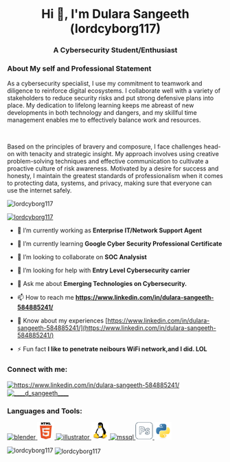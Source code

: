 <h1 align="center">Hi 👋, I'm Dulara Sangeeth (lordcyborg117)</h1>
<h3 align="center">A Cybersecurity Student/Enthusiast</h3>

<h3 align="Left">About My self and Professional Statement</h3>
<p align="left">As a cybersecurity specialist, I use my commitment to teamwork and diligence to reinforce digital ecosystems. I collaborate well with a variety of stakeholders to reduce security risks and put strong defensive plans into place. My dedication to lifelong learning keeps me abreast of new developments in both technology and dangers, and my skillful time management enables me to effectively balance work and resources.</p><br>
<p align="left">Based on the principles of bravery and composure, I face challenges head-on with tenacity and strategic insight. My approach involves using creative problem-solving techniques and effective communication to cultivate a proactive culture of risk awareness. Motivated by a desire for success and honesty, I maintain the greatest standards of professionalism when it comes to protecting data, systems, and privacy, making sure that everyone can use the internet safely.</p>

<p align="left"> <img src="https://komarev.com/ghpvc/?username=lordcyborg117&label=Profile%20views&color=0e75b6&style=flat" alt="lordcyborg117" /> </p>

<p align="left"> <a href="https://github.com/ryo-ma/github-profile-trophy"><img src="https://github-profile-trophy.vercel.app/?username=lordcyborg117" alt="lordcyborg117" /></a> </p>

- 🔭 I’m currently working as **Enterprise IT/Network Support Agent**

- 🌱 I’m currently learning **Google Cyber Security Professional Certificate**

- 👯 I’m looking to collaborate on **SOC Analysist**

- 🤝 I’m looking for help with **Entry Level Cybersecurity carrier**

- 💬 Ask me about **Emerging Technologies on Cybersecurity.**

- 📫 How to reach me **https://www.linkedin.com/in/dulara-sangeeth-584885241/**

- 📄 Know about my experiences [https://www.linkedin.com/in/dulara-sangeeth-584885241/](https://www.linkedin.com/in/dulara-sangeeth-584885241/)

- ⚡ Fun fact **I like to penetrate neibours WiFi network,and I did. LOL**

<h3 align="left">Connect with me:</h3>
<p align="left">
<a href="https://linkedin.com/in/dulara-sangeeth-584885241/" target="blank"><img align="center" src="https://raw.githubusercontent.com/rahuldkjain/github-profile-readme-generator/master/src/images/icons/Social/linked-in-alt.svg" alt="https://www.linkedin.com/in/dulara-sangeeth-584885241/" height="30" width="40" /></a>
<a href="https://instagram.com/____d_sangeeth____" target="blank"><img align="center" src="https://raw.githubusercontent.com/rahuldkjain/github-profile-readme-generator/master/src/images/icons/Social/instagram.svg" alt="____d_sangeeth____" height="30" width="40" /></a>
</p>

<h3 align="left">Languages and Tools:</h3>
<p align="left"> <a href="https://www.blender.org/" target="_blank" rel="noreferrer"> <img src="https://download.blender.org/branding/community/blender_community_badge_white.svg" alt="blender" width="40" height="40"/> </a> <a href="https://www.w3.org/html/" target="_blank" rel="noreferrer"> <img src="https://raw.githubusercontent.com/devicons/devicon/master/icons/html5/html5-original-wordmark.svg" alt="html5" width="40" height="40"/> </a> <a href="https://www.adobe.com/in/products/illustrator.html" target="_blank" rel="noreferrer"> <img src="https://www.vectorlogo.zone/logos/adobe_illustrator/adobe_illustrator-icon.svg" alt="illustrator" width="40" height="40"/> </a> <a href="https://www.linux.org/" target="_blank" rel="noreferrer"> <img src="https://raw.githubusercontent.com/devicons/devicon/master/icons/linux/linux-original.svg" alt="linux" width="40" height="40"/> </a> <a href="https://www.microsoft.com/en-us/sql-server" target="_blank" rel="noreferrer"> <img src="https://www.svgrepo.com/show/303229/microsoft-sql-server-logo.svg" alt="mssql" width="40" height="40"/> </a> <a href="https://www.photoshop.com/en" target="_blank" rel="noreferrer"> <img src="https://raw.githubusercontent.com/devicons/devicon/master/icons/photoshop/photoshop-line.svg" alt="photoshop" width="40" height="40"/> </a> <a href="https://www.python.org" target="_blank" rel="noreferrer"> <img src="https://raw.githubusercontent.com/devicons/devicon/master/icons/python/python-original.svg" alt="python" width="40" height="40"/> </a> </p>

<p><img align="left" src="https://github-readme-stats.vercel.app/api/top-langs?username=lordcyborg117&show_icons=true&locale=en&layout=compact" alt="lordcyborg117" /></p>

<p>&nbsp;<img align="center" src="https://github-readme-stats.vercel.app/api?username=lordcyborg117&show_icons=true&locale=en" alt="lordcyborg117" /></p>
